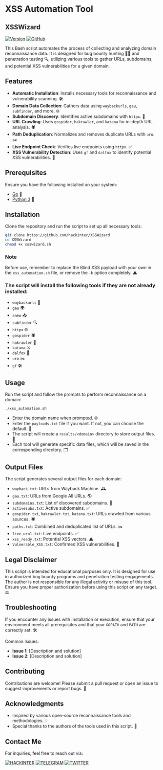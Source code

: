 # XSS Automation Tool
## XSSWizard
[![Version](https://img.shields.io/badge/Version-1.0.0-blue.svg)](https://github.com/hackinter/Archer/releases)
[![GitHub](https://img.shields.io/badge/GITHUB-HACKINTER-red.svg)](https://github.com/hackinter)

This Bash script automates the process of collecting and analyzing domain reconnaissance data. It is designed for bug bounty hunting 🕵️‍♂️ and penetration testing 🔍, utilizing various tools to gather URLs, subdomains, and potential XSS vulnerabilities for a given domain.

## Features

- **Automatic Installation**: Installs necessary tools for reconnaissance and vulnerability scanning. 🛠️
- **Domain Data Collection**: Gathers data using `waybackurls`, `gau`, `subfinder`, and more. 🌐
- **Subdomain Discovery**: Identifies active subdomains with `httpx`. 🔎
- **URL Crawling**: Uses `gospider`, `hakrawler`, and `katana` for in-depth URL analysis. 🕷️
- **Path Deduplication**: Normalizes and removes duplicate URLs with `uro`. ✂️
- **Live Endpoint Check**: Verifies live endpoints using `httpx`. ✅
- **XSS Vulnerability Detection**: Uses `gf` and `dalfox` to identify potential XSS vulnerabilities. 🚨

## Prerequisites

Ensure you have the following installed on your system:

- [Go](https://golang.org/doc/install) 🦅
- [Python 3](https://www.python.org/downloads/) 🐍

## Installation

Clone the repository and run the script to set up all necessary tools:

```bash
git clone https://github.com/hackinter/XSSWizard
cd XSSWizard
chmod +x xsswizard.sh
```

### Note

Before use, remember to replace the Blind XSS payload with your own in the `xss_automation.sh` file, or remove the `-b` option completely. ⚠️

### The script will install the following tools if they are not already installed:

- `waybackurls` 📜
- `gau` 🌍
- `anew` 📥
- `subfinder` 🔍
- `httpx` 🌐
- `gospider` 🕷️
- `hakrawler` 🔗
- `katana` ⚔️
- `dalfox` 🦊
- `uro` ✂️
- `gf` 🛠️

## Usage

Run the script and follow the prompts to perform reconnaissance on a domain:

```bash
./xss_automation.sh
```

- Enter the domain name when prompted. 🌐
- Enter the `payloads.txt` file if you want. If not, you can choose the default. 📁
- The script will create a `results/<domain>` directory to store output files. 📂
- Each tool will generate specific data files, which will be saved in the corresponding directory. 🗂️

## Output Files

The script generates several output files for each domain:

- `wayback.txt`: URLs from Wayback Machine. 🕰️
- `gau.txt`: URLs from Google All URLs. 🌎
- `subdomains.txt`: List of discovered subdomains. 🔗
- `activesubs.txt`: Active subdomains. ✅
- `gospider.txt`, `hakrawler.txt`, `katana.txt`: URLs crawled from various sources. 🕷️
- `paths.txt`: Combined and deduplicated list of URLs. ✂️
- `live_uro1.txt`: Live endpoints. ✅
- `xss_ready.txt`: Potential XSS vectors. ⚠️
- `Vulnerable_XSS.txt`: Confirmed XSS vulnerabilities. 🚨

## Legal Disclaimer

This script is intended for educational purposes only. It is designed for use in authorized bug bounty programs and penetration testing engagements. The author is not responsible for any illegal activity or misuse of this tool. Ensure you have proper authorization before using this script on any target. ⚖️

## Troubleshooting

If you encounter any issues with installation or execution, ensure that your environment meets all prerequisites and that your `GOPATH` and `PATH` are correctly set. 🛠️

Common Issues:
- **Issue 1**: [Description and solution]
- **Issue 2**: [Description and solution]

## Contributing

Contributions are welcome! Please submit a pull request or open an issue to suggest improvements or report bugs. 🤝

## Acknowledgments

- Inspired by various open-source reconnaissance tools and methodologies. 💡
- Special thanks to the authors of the tools used in this script. 🙏

## Contact Me

For inquiries, feel free to reach out via:

[![HACKINTER](https://img.shields.io/badge/HACKINTER-MAIL-red.svg)](mailto:ceh.ec.counselor147@gmail.com) 
[![TELEGRAM](https://img.shields.io/badge/HACKINTER-T.ME-blue.svg)](https://t.me/chat_with_hackinter_bot)
[![TWITTER](https://img.shields.io/badge/HACKINTER-TWITTER-gry.svg)](https://x.com/_anonix_z)


